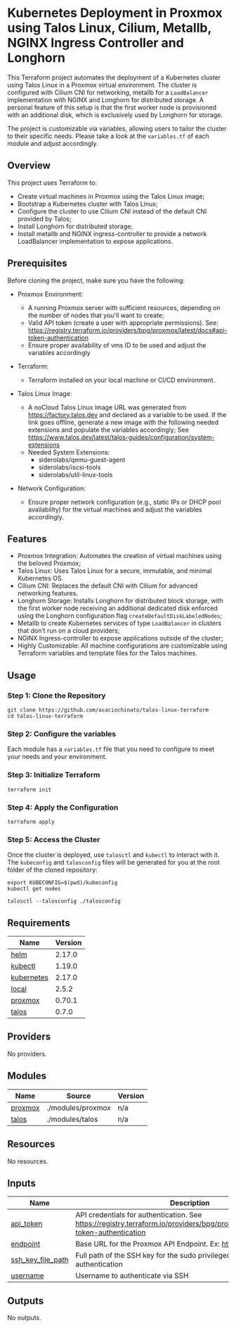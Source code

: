 # Kubernetes Deployment in Proxmox using Talos Linux, Cilium, Metallb, NGINX Ingress Controller and Longhorn

This Terraform project automates the deployment of a Kubernetes cluster using Talos Linux in a Proxmox virtual environment. The cluster is configured with Cilium CNI for networking, metallb for a `LoadBalancer` implementation with NGINX and Longhorn for distributed storage. A personal feature of this setup is that the first worker node is provisioned with an additional disk, which is exclusively used by Longhorn for storage.

The project is customizable via variables, allowing users to tailor the cluster to their specific needs. Please take a look at the `variables.tf` of each module and adjust accordingly.

## Overview

This project uses Terraform to:
- Create virtual machines in Proxmox using the Talos Linux image;
- Bootstrap a Kubernetes cluster with Talos Linux;
- Configure the cluster to use Cilium CNI instead of the default CNI provided by Talos;
- Install Longhorn for distributed storage;
- Install metallb and NGINX ingress-controller to provide a network LoadBalancer implementation to expose applications.

## Prerequisites

Before cloning the project, make sure you have the following:

- Proxmox Environment:
    - A running Proxmox server with sufficient resources, depending on the number of nodes that you'll want to create;
    - Valid API token (create a user with appropriate permissions). See: https://registry.terraform.io/providers/bpg/proxmox/latest/docs#api-token-authentication
    - Ensure proper availability of vms ID to be used and adjust the variables accordingly

- Terraform:
    - Terraform installed on your local machine or CI/CD environment.
- Talos Linux Image:
    - A noCloud Talos Linux image URL was generated from https://factory.talos.dev and declared as a variable to be used. If the link goes offline, generate a new image with the following needed extensions and populate the variables accordingly; See https://www.talos.dev/latest/talos-guides/configuration/system-extensions
    - Needed System Extensions:
        - siderolabs/qemu-guest-agent
        - siderolabs/iscsi-tools
        - siderolabs/util-linux-tools

- Network Configuration:
    - Ensure proper network configuration (e.g., static IPs or DHCP pool availability) for the virtual machines and adjust the variables accordingly.

## Features
- Proxmox Integration: Automates the creation of virtual machines using the beloved Proxmox;
- Talos Linux: Uses Talos Linux for a secure, immutable, and minimal Kubernetes OS.
- Cilium CNI: Replaces the default CNI with Cilium for advanced networking features.
- Longhorn Storage: Installs Longhorn for distributed block storage, with the first worker node receiving an additional dedicated disk enforced using the Longhorn configuration flag `createDefaultDiskLabeledNodes`;
- Metallb to create Kubernetes services of type `LoadBalancer` in clusters that don’t run on a cloud providers;
- NGINX Ingress-controller to expose applications outside of the cluster;
- Highly Customizable: All machine configurations are customizable using Terraform variables and template files for the Talos machines.

## Usage

### Step 1: Clone the Repository
```
git clone https://github.com/acaciochinato/talos-linux-terraform
cd talos-linux-terraform
```

### Step 2: Configure the variables
Each module has a `variables.tf` file that you need to configure to meet your needs and your environment.

### Step 3: Initialize Terraform
```
terraform init
```
### Step 4: Apply the Configuration
```
terraform apply
```

### Step 5: Access the Cluster

Once the cluster is deployed, use `talosctl` and `kubectl` to interact with it. The `kubeconfig` and `talosconfig` files will be generated for you at the root folder of the cloned repository:

```
export KUBECONFIG=$(pwd)/kubeconfig
kubectl get nodes
```
```
talosctl --talosconfig ./talosconfig 
```

<!-- BEGINNING OF PRE-COMMIT-TERRAFORM DOCS HOOK -->
## Requirements

| Name | Version |
|------|---------|
| <a name="requirement_helm"></a> [helm](#requirement\_helm) | 2.17.0 |
| <a name="requirement_kubectl"></a> [kubectl](#requirement\_kubectl) | 1.19.0 |
| <a name="requirement_kubernetes"></a> [kubernetes](#requirement\_kubernetes) | 2.17.0 |
| <a name="requirement_local"></a> [local](#requirement\_local) | 2.5.2 |
| <a name="requirement_proxmox"></a> [proxmox](#requirement\_proxmox) | 0.70.1 |
| <a name="requirement_talos"></a> [talos](#requirement\_talos) | 0.7.0 |

## Providers

No providers.

## Modules

| Name | Source | Version |
|------|--------|---------|
| <a name="module_proxmox"></a> [proxmox](#module\_proxmox) | ./modules/proxmox | n/a |
| <a name="module_talos"></a> [talos](#module\_talos) | ./modules/talos | n/a |

## Resources

No resources.

## Inputs

| Name | Description | Type | Default | Required |
|------|-------------|------|---------|:--------:|
| <a name="input_api_token"></a> [api\_token](#input\_api\_token) | API credentials for authentication. See https://registry.terraform.io/providers/bpg/proxmox/latest/docs#api-token-authentication | `string` | n/a | yes |
| <a name="input_endpoint"></a> [endpoint](#input\_endpoint) | Base URL for the Proxmox API Endpoint. Ex: https://pve.example.com | `string` | n/a | yes |
| <a name="input_ssh_key_file_path"></a> [ssh\_key\_file\_path](#input\_ssh\_key\_file\_path) | Full path of the SSH key for the sudo privileged user for authentication | `string` | n/a | yes |
| <a name="input_username"></a> [username](#input\_username) | Username to authenticate via SSH | `string` | n/a | yes |

## Outputs

No outputs.
<!-- END OF PRE-COMMIT-TERRAFORM DOCS HOOK -->
